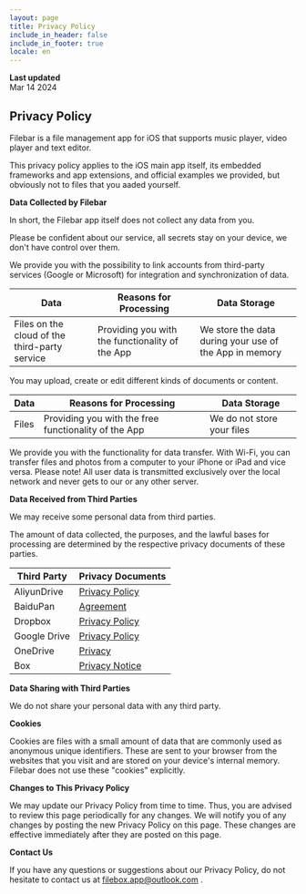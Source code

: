 ```yaml
---
layout: page
title: Privacy Policy
include_in_header: false
include_in_footer: true
locale: en
---
```


**Last updated**  
Mar 14 2024

## Privacy Policy

Filebar is a file management app for iOS that supports music player, video player and text editor.

This privacy policy applies to the iOS main app itself, its embedded frameworks and app extensions, and official examples we provided, but obviously not to files that you aaded yourself. 

**Data Collected by Filebar**

In short, the Filebar app itself does not collect any data from you. 

Please be confident about our service, all secrets stay on your device, we don't have control over them.

We provide you with the possibility to link accounts from third-party services (Google or Microsoft) for integration and synchronization of data.

| Data | Reasons for Processing | Data Storage |
| - | - | - |
| Files on the cloud of the third-party service | Providing you with the functionality of the App | We store the data during your use of the App in memory |

You may upload, create or edit different kinds of documents or content.

| Data | Reasons for Processing | Data Storage |
| - | - | - |
| Files | Providing you with the free functionality of the App | We do not store your files |

We provide you with the functionality for data transfer. With Wi-Fi, you can transfer files and photos from a computer to your iPhone or iPad and vice versa. Please note! All user data is transmitted exclusively over the local network and never gets to our or any other server.


**Data Received from Third Parties**

We may receive some personal data from third parties.

The amount of data collected, the purposes, and the lawful bases for processing are determined by the respective privacy documents of these parties.

| Third Party | Privacy Documents |
| -- | -- |
| AliyunDrive | [Privacy Policy](https://terms.alicdn.com/legal-agreement/terms/suit_bu1_alibaba_group/suit_bu1_alibaba_group202102022125_53871.html?spm=aliyundrive.index.0.0.7db16f60C98VE9) |
| BaiduPan | [Agreement](https://pan.baidu.com/disk/agreement#/) |
| Dropbox | [Privacy Policy](https://www.dropbox.com/privacy) |
| Google Drive | [Privacy Policy](https://policies.google.com/privacy) |
| OneDrive | [Privacy](https://privacy.microsoft.com/en-gb/privacy) |
| Box | [Privacy Notice](https://www.box.com/legal/privacypolicy) |


**Data Sharing with Third Parties**

We do not share your personal data with any third party.


**Cookies**

Cookies are files with a small amount of data that are commonly used as anonymous unique identifiers. These are sent to your browser from the websites that you visit and are stored on your device's internal memory. Filebar does not use these "cookies" explicitly.

**Changes to This Privacy Policy**

We may update our Privacy Policy from time to time. Thus, you are advised to review this page periodically for any changes. We will notify you of any changes by posting the new Privacy Policy on this page. These changes are effective immediately after they are posted on this page.

**Contact Us**

If you have any questions or suggestions about our Privacy Policy, do not hesitate to contact us at filebox.app@outlook.com .